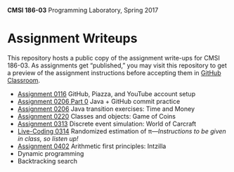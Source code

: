 **CMSI 186-03** Programming Laboratory, Spring 2017

# Assignment Writeups
This repository hosts a public copy of the assignment write-ups for CMSI 186-03. As assignments get “published,” you may visit this repository to get a preview of the assignment instructions before accepting them in [GitHub Classroom](https://classroom.github.com).

- [Assignment 0116](http://myweb.lmu.edu/dondi/spring2017/cmsi186/cmsi186-spring2017-hw0116.pdf) GitHub, Piazza, and YouTube account setup
- [Assignment 0206 Part 0](https://github.com/lmu-cmsi186-spring2017/assignments-03/blob/master/time-and-money.md#part-0-commit-practice) Java + GitHub commit practice
- [Assignment 0206](https://github.com/lmu-cmsi186-spring2017/assignments-03/blob/master/time-and-money.md) Java transition exercises: Time and Money
- [Assignment 0220](https://github.com/lmu-cmsi186-spring2017/assignments-03/blob/master/game-of-coins.md) Classes and objects: Game of Coins
- [Assignment 0313](https://github.com/lmu-cmsi186-spring2017/assignments-03/blob/master/world-of-carcraft.md) Discrete event simulation: World of Carcraft
- [Live-Coding 0314](https://raw.githubusercontent.com/lmu-cmsi186-spring2017/assignments-03/master/Dartboard.java) Randomized estimation of π—_Instructions to be given in class, so listen up!_
- [Assignment 0402](https://github.com/lmu-cmsi186-spring2017/assignments-03/blob/master/intzilla.md) Arithmetic first principles: Intzilla
- Dynamic programming
- Backtracking search
